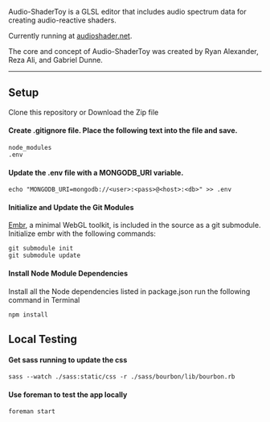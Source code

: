 Audio-ShaderToy is a GLSL editor that includes audio spectrum data for creating audio-reactive shaders.

Currently running at [audioshader.net](www.audioshader.net).

The core and concept of Audio-ShaderToy was created by Ryan Alexander, Reza Ali, and Gabriel Dunne.

---------------

## Setup

Clone this repository or Download the Zip file

#### Create **.gitignore** file. Place the following text into the file and save.

    node_modules
    .env

#### Update the .env file with a MONGODB_URI variable.

    echo "MONGODB_URI=mongodb://<user>:<pass>@<host>:<db>" >> .env

#### Initialize and Update the Git Modules
[Embr](https://github.com/notlion/embr), a minimal WebGL toolkit, is included in the source as a git submodule.
Initialize embr with the following commands:

    git submodule init
    git submodule update

#### Install Node Module Dependencies
Install all the Node dependencies listed in package.json run the following command in Terminal

    npm install

## Local Testing

#### Get sass running to update the css

    sass --watch ./sass:static/css -r ./sass/bourbon/lib/bourbon.rb

#### Use foreman to test the app locally

    foreman start
